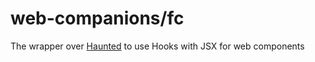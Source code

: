 # web-companions/fc

The wrapper over [Haunted](https://github.com/matthewp/haunted) to use Hooks with JSX for web components